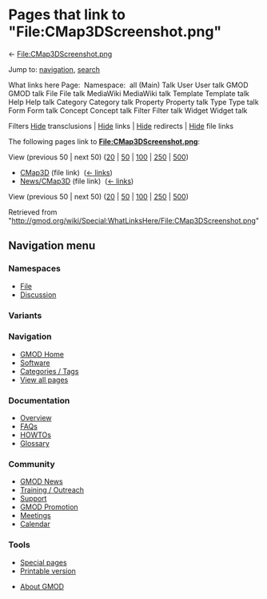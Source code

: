 <div id="mw-page-base" class="noprint">

</div>

<div id="mw-head-base" class="noprint">

</div>

<div id="content" class="mw-body" role="main">

<span id="top"></span>

<div id="mw-js-message" style="display:none;">

</div>



# <span dir="auto">Pages that link to "File:CMap3DScreenshot.png"</span>

<div id="bodyContent">

<div id="contentSub">

←
[File:CMap3DScreenshot.png](/wiki/File:CMap3DScreenshot.png "File:CMap3DScreenshot.png")

</div>

<div id="jump-to-nav" class="mw-jump">

Jump to: [navigation](#mw-navigation), [search](#p-search)

</div>

<div id="mw-content-text">

What links here Page:  Namespace:  all (Main) Talk User User talk GMOD
GMOD talk File File talk MediaWiki MediaWiki talk Template Template talk
Help Help talk Category Category talk Property Property talk Type Type
talk Form Form talk Concept Concept talk Filter Filter talk Widget
Widget talk

Filters
[Hide](/mediawiki/index.php?title=Special:WhatLinksHere/File:CMap3DScreenshot.png&hidetrans=1 "Special:WhatLinksHere/File:CMap3DScreenshot.png")
transclusions \|
[Hide](/mediawiki/index.php?title=Special:WhatLinksHere/File:CMap3DScreenshot.png&hidelinks=1 "Special:WhatLinksHere/File:CMap3DScreenshot.png")
links \|
[Hide](/mediawiki/index.php?title=Special:WhatLinksHere/File:CMap3DScreenshot.png&hideredirs=1 "Special:WhatLinksHere/File:CMap3DScreenshot.png")
redirects \|
[Hide](/mediawiki/index.php?title=Special:WhatLinksHere/File:CMap3DScreenshot.png&hideimages=1 "Special:WhatLinksHere/File:CMap3DScreenshot.png")
file links

The following pages link to
**[File:CMap3DScreenshot.png](/wiki/File:CMap3DScreenshot.png "File:CMap3DScreenshot.png")**:

View (previous 50 \| next 50)
([20](/mediawiki/index.php?title=Special:WhatLinksHere/File:CMap3DScreenshot.png&limit=20 "Special:WhatLinksHere/File:CMap3DScreenshot.png")
\|
[50](/mediawiki/index.php?title=Special:WhatLinksHere/File:CMap3DScreenshot.png&limit=50 "Special:WhatLinksHere/File:CMap3DScreenshot.png")
\|
[100](/mediawiki/index.php?title=Special:WhatLinksHere/File:CMap3DScreenshot.png&limit=100 "Special:WhatLinksHere/File:CMap3DScreenshot.png")
\|
[250](/mediawiki/index.php?title=Special:WhatLinksHere/File:CMap3DScreenshot.png&limit=250 "Special:WhatLinksHere/File:CMap3DScreenshot.png")
\|
[500](/mediawiki/index.php?title=Special:WhatLinksHere/File:CMap3DScreenshot.png&limit=500 "Special:WhatLinksHere/File:CMap3DScreenshot.png"))

- [CMap3D](/wiki/CMap3D "CMap3D") (file link) ‎
  <span class="mw-whatlinkshere-tools">([←
  links](/mediawiki/index.php?title=Special:WhatLinksHere&target=CMap3D "Special:WhatLinksHere"))</span>
- [News/CMap3D](/wiki/News/CMap3D "News/CMap3D") (file link) ‎
  <span class="mw-whatlinkshere-tools">([←
  links](/mediawiki/index.php?title=Special:WhatLinksHere&target=News%2FCMap3D "Special:WhatLinksHere"))</span>

View (previous 50 \| next 50)
([20](/mediawiki/index.php?title=Special:WhatLinksHere/File:CMap3DScreenshot.png&limit=20 "Special:WhatLinksHere/File:CMap3DScreenshot.png")
\|
[50](/mediawiki/index.php?title=Special:WhatLinksHere/File:CMap3DScreenshot.png&limit=50 "Special:WhatLinksHere/File:CMap3DScreenshot.png")
\|
[100](/mediawiki/index.php?title=Special:WhatLinksHere/File:CMap3DScreenshot.png&limit=100 "Special:WhatLinksHere/File:CMap3DScreenshot.png")
\|
[250](/mediawiki/index.php?title=Special:WhatLinksHere/File:CMap3DScreenshot.png&limit=250 "Special:WhatLinksHere/File:CMap3DScreenshot.png")
\|
[500](/mediawiki/index.php?title=Special:WhatLinksHere/File:CMap3DScreenshot.png&limit=500 "Special:WhatLinksHere/File:CMap3DScreenshot.png"))

</div>

<div class="printfooter">

Retrieved from
"<http://gmod.org/wiki/Special:WhatLinksHere/File:CMap3DScreenshot.png>"

</div>

<div id="catlinks" class="catlinks catlinks-allhidden">

</div>

<div class="visualClear">

</div>

</div>

</div>

<div id="mw-navigation">

## Navigation menu

<div id="mw-head">



<div id="left-navigation">

<div id="p-namespaces" class="vectorTabs" role="navigation"
aria-labelledby="p-namespaces-label">

### Namespaces

- <span id="ca-nstab-image"><a href="/wiki/File:CMap3DScreenshot.png" accesskey="c"
  title="View the file page [c]">File</a></span>
- <span id="ca-talk"><a
  href="/mediawiki/index.php?title=File_talk:CMap3DScreenshot.png&amp;action=edit&amp;redlink=1"
  accesskey="t"
  title="Discussion about the content page [t]">Discussion</a></span>

</div>

<div id="p-variants" class="vectorMenu emptyPortlet" role="navigation"
aria-labelledby="p-variants-label">

### 

### Variants[](#)

<div class="menu">

</div>

</div>

</div>

<div id="right-navigation">





</div>



</div>

</div>

</div>

<div id="mw-panel">

<div id="p-logo" role="banner">

<a href="/wiki/Main_Page"
style="background-image: url(http://gmod.org/images/GMOD-cogs.png);"
title="Visit the main page"></a>

</div>

<div id="p-Navigation" class="portal" role="navigation"
aria-labelledby="p-Navigation-label">

### Navigation

<div class="body">

- <span id="n-GMOD-Home">[GMOD Home](/wiki/Main_Page)</span>
- <span id="n-Software">[Software](/wiki/GMOD_Components)</span>
- <span id="n-Categories-.2F-Tags">[Categories /
  Tags](/wiki/Categories)</span>
- <span id="n-View-all-pages">[View all
  pages](/wiki/Special:AllPages)</span>

</div>

</div>

<div id="p-Documentation" class="portal" role="navigation"
aria-labelledby="p-Documentation-label">

### Documentation

<div class="body">

- <span id="n-Overview">[Overview](/wiki/Overview)</span>
- <span id="n-FAQs">[FAQs](/wiki/Category:FAQ)</span>
- <span id="n-HOWTOs">[HOWTOs](/wiki/Category:HOWTO)</span>
- <span id="n-Glossary">[Glossary](/wiki/Glossary)</span>

</div>

</div>

<div id="p-Community" class="portal" role="navigation"
aria-labelledby="p-Community-label">

### Community

<div class="body">

- <span id="n-GMOD-News">[GMOD News](/wiki/GMOD_News)</span>
- <span id="n-Training-.2F-Outreach">[Training /
  Outreach](/wiki/Training_and_Outreach)</span>
- <span id="n-Support">[Support](/wiki/Support)</span>
- <span id="n-GMOD-Promotion">[GMOD
  Promotion](/wiki/GMOD_Promotion)</span>
- <span id="n-Meetings">[Meetings](/wiki/Meetings)</span>
- <span id="n-Calendar">[Calendar](/wiki/Calendar)</span>

</div>

</div>

<div id="p-tb" class="portal" role="navigation"
aria-labelledby="p-tb-label">

### Tools

<div class="body">

- <span id="t-specialpages"><a href="/wiki/Special:SpecialPages" accesskey="q"
  title="A list of all special pages [q]">Special pages</a></span>
- <span id="t-print"><a
  href="/mediawiki/index.php?title=Special:WhatLinksHere/File:CMap3DScreenshot.png&amp;printable=yes"
  rel="alternate" accesskey="p"
  title="Printable version of this page [p]">Printable version</a></span>

</div>

</div>

</div>

</div>

<div id="footer" role="contentinfo">

- <span id="footer-places-about">[About
  GMOD](/wiki/GMOD:About "GMOD:About")</span>

<!-- -->






</div>
